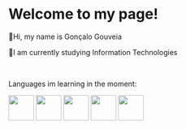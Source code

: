 
<div>
  <h1>Welcome to my page!</h1>
  <p>👋Hi, my name is Gonçalo Gouveia</p>
  <p>🌱I am currently studying Information Technologies</p>
</div>
<br>
<div>
  <p>Languages im learning in the moment:</p>
  <a href="https://www.rust-lang.org/"><img src="https://upload.wikimedia.org/wikipedia/commons/d/d5/Rust_programming_language_black_logo.svg" width="50" height="50"></a>
  <img src="https://cdn.jsdelivr.net/gh/devicons/devicon/icons/java/java-original-wordmark.svg" width="50" height="50"/>
  <a href="https://www.mysql.com/"> <img src="https://cdn.jsdelivr.net/gh/devicons/devicon/icons/mysql/mysql-original-wordmark.svg" width="50" height="50"/></a>
  <a href="https://www.python.org/"><img src="https://upload.wikimedia.org/wikipedia/commons/c/c3/Python-logo-notext.svg" width="50" height="50"/></a> 
  <a href="https://www.ruby-lang.org/en/"><img src="https://upload.wikimedia.org/wikipedia/commons/7/73/Ruby_logo.svg" width="50" height="50"></a>
</div>

<!--
**GoncaloGouveia04/GoncaloGouveia04** is a ✨ _special_ ✨ repository because its `README.md` (this file) appears on your GitHub profile.

Here are some ideas to get you started:

- 🔭 I’m currently working on ...
- 🌱 I’m currently learning ...
- 👯 I’m looking to collaborate on ...
- 🤔 I’m looking for help with ...
- 💬 Ask me about ...
- 📫 How to reach me: ...
- 😄 Pronouns: ...
- ⚡ Fun fact: ...
-->

